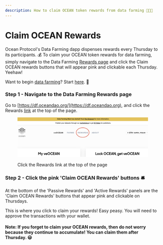 ```yaml
---
description: How to claim OCEAN token rewards from data farming 🧑‍🌾🥕
---
```


# Claim OCEAN Rewards

Ocean Protocol's Data Farming dapp dispenses rewards every Thursday to its participants. 💰 To claim your OCEAN token rewards for data farming, simply navigate to the Data Farming [Rewards page](https://df.oceandao.org/activerewards) and click the Claim OCEAN rewards buttons that will appear pink and clickable each Thursday. Yeehaw!

Want to begin [data farming](https://df.oceandao.org)? Start [here](get-veocean-tokens.md). 🤠

### Step 1 - Navigate to the Data Farming Rewards page&#x20;

Go to [https://df.oceandao.org/](https://df.oceandao.org), and click the Rewards [link](https://df.oceandao.org/activerewards) at the top of the page.

<figure><img src="../.gitbook/assets/Rewards-Tab (1).png" alt=""><figcaption><p>Click the Rewards link at the top of the page</p></figcaption></figure>

### Step 2 - Click the pink 'Claim OCEAN Rewards' buttons 🛎️

At the bottom of the 'Passive Rewards' and 'Active Rewards' panels are the 'Claim OCEAN Rewards' buttons that appear pink and clickable on Thursdays.

This is where you click to claim your rewards! Easy peasy. You will need to approve the transactions with your wallet.

#### Note: If you forget to claim your OCEAN rewards, then do not worry because they continue to accumulate! You can claim them after Thursday. 😃
